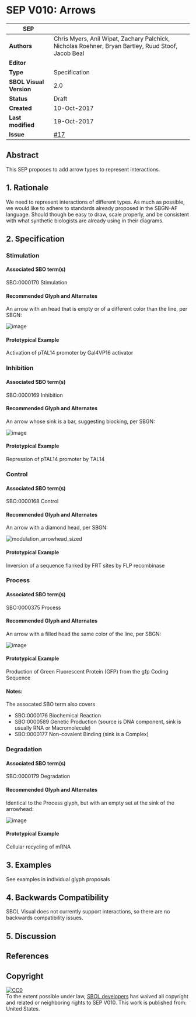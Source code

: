 # SEP V010: Arrows

| SEP | <leave empty> |
| --- | --- |
| **Authors** | Chris Myers, Anil Wipat, Zachary Palchick, Nicholas Roehner, Bryan Bartley, Ruud Stoof, Jacob Beal |
| **Editor** | <leave empty> |
| **Type** | Specification |
| **SBOL Visual Version** | 2.0 |
| **Status** | Draft |
| **Created** | 10-Oct-2017 |
| **Last modified** | 19-Oct-2017 |
| **Issue**       | [#17](https://github.com/SynBioDex/SBOL-visual/issues/17) |

## Abstract

This SEP proposes to add arrow types to represent interactions.


## 1. Rationale <a name="rationale"></a>

We need to represent interactions of different types.  As much as possible, we would like to adhere to standards already proposed in the SBGN-AF language.  Should though be easy to draw, scale properly, and be consistent with what synthetic biologists are already using in their diagrams.  

## 2. Specification <a name="specification"></a>

### Stimulation

#### Associated SBO term(s)

SBO:0000170 Stimulation

#### Recommended Glyph and Alternates

An arrow with an head that is empty or of a different color than the line, per SBGN:

![image](https://user-images.githubusercontent.com/2539464/31392865-9c042c26-adda-11e7-82c6-04e7db942882.png)

#### Prototypical Example

Activation of pTAL14 promoter by Gal4VP16 activator

### Inhibition

#### Associated SBO term(s)

SBO:0000169 Inhibition

#### Recommended Glyph and Alternates

An arrow whose sink is a bar, suggesting blocking, per SBGN:

![image](https://user-images.githubusercontent.com/2539464/31392755-5c893456-adda-11e7-9e94-b224a0995209.png)

#### Prototypical Example

Repression of pTAL14 promoter by TAL14


### Control

#### Associated SBO term(s)

SBO:0000168 Control

#### Recommended Glyph and Alternates

An arrow with a diamond head, per SBGN:

![modulation_arrowhead_sized](https://user-images.githubusercontent.com/2539464/31395052-20c86486-ade0-11e7-97e8-14447561f450.png)

#### Prototypical Example

Inversion of a sequence flanked by FRT sites by FLP recombinase


### Process

#### Associated SBO term(s)
SBO:0000375 Process

#### Recommended Glyph and Alternates

An arrow with a filled head the same color of the line, per SBGN:

![image](https://user-images.githubusercontent.com/2539464/31392807-7e998f50-adda-11e7-918f-62626750ed06.png)

#### Prototypical Example

Production of Green Fluorescent Protein (GFP) from the gfp Coding Sequence

#### Notes:
The assocated SBO term also covers
- SBO:0000176 Biochemical Reaction
- SBO:0000589 Genetic Production (source is DNA component, sink is usually RNA or Macromolecule)
- SBO:0000177 Non-covalent Binding (sink is a Complex)

### Degradation

#### Associated SBO term(s)

SBO:0000179 Degradation

#### Recommended Glyph and Alternates

Identical to the Process glyph, but with an empty set at the sink of the arrowhead:

![image](https://user-images.githubusercontent.com/2539464/31393991-6ecc1432-addd-11e7-95aa-8ec80e670722.png)

#### Prototypical Example

Cellular recycling of mRNA


## 3. Examples <a name='example'></a>

See examples in individual glyph proposals


## 4. Backwards Compatibility <a name='compatibility'></a>

SBOL Visual does not currently support interactions, so there are no backwards compatibility issues.

## 5. Discussion <a name='discussion'></a>



## References <a name='references'></a>

## Copyright <a name='copyright'></a>

<p xmlns:dct="http://purl.org/dc/terms/" xmlns:vcard="http://www.w3.org/2001/vcard-rdf/3.0#">
  <a rel="license"
     href="http://creativecommons.org/publicdomain/zero/1.0/">
    <img src="http://i.creativecommons.org/p/zero/1.0/88x31.png" style="border-style: none;" alt="CC0" />
  </a>
  <br />
  To the extent possible under law,
  <a rel="dct:publisher"
     href="sbolstandard.org">
    <span property="dct:title">SBOL developers</span></a>
  has waived all copyright and related or neighboring rights to
  <span property="dct:title">SEP V010</span>.
This work is published from:
<span property="vcard:Country" datatype="dct:ISO3166"
      content="US" about="sbolstandard.org">
  United States</span>.
</p>